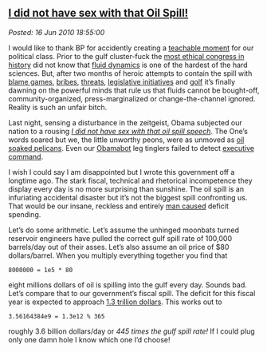  
[I did not have sex with that Oil Spill!](https://bakerjd99.wordpress.com/2010/06/16/i-did-not-have-sex-with-that-oil-spill/)
----------------------------------------------------------------------------------------------------------------------------

*Posted: 16 Jun 2010 18:55:00*

I would like to thank BP for accidently creating a [teachable
moment](https://k6educators.about.com/od/educationglossary/g/gteachmoment.htm)
for our political class. Prior to the gulf cluster-fuck the [most
ethical congress in
history](https://www.breitbart.tv/pelosi-still-says-she%E2%80%99s-running-%E2%80%98most-ethical%E2%80%99-congress-ever/)
did not know that [fluid
dynamics](https://www.claymath.org/millennium/Navier-Stokes\_Equations/)
is one of the hardest of the hard sciences. But, after two months of
heroic attempts to contain the spill with [blame
games](https://www.treehugger.com/files/2010/06/breaking-down-bp-gulf-spill-blame-game.php),
[bribes](https://www.free-press-release.com/news-gulf-oil-scandal-mineral-management-services-bribery-1274902506.html),
[threats](https://www.washingtonexaminer.com/opinion/blogs/beltway-confidential/with-doj-threatening-prosecution-obama-slams-bp-for-lawyering-up-95647809.html),
[legislative
initiatives](https://www.ldjackson.net/news-politics/the-gulf-oil-spill-and-cap-and-trade/)
and
[golf](https://standbyliberty.org/2010/06/14/obama-golf-vs-the-gulf-you-decide-who-is-winning-better-yet-just-blame-bush/)
it’s finally dawning on the powerful minds that rule us that fluids
cannot be bought-off, community-organized, press-marginalized or
change-the-channel ignored. Reality is such an unfair bitch.

Last night, sensing a disturbance in the zeitgeist, Obama subjected our
nation to a rousing *[I did not have sex with that oil spill
speech](https://www.youtube.com/watch?v=Gh76oepKFc8)*. The One’s words
soared but we, the little unworthy peons, were as unmoved as [oil soaked
pelicans](https://www.aolnews.com/opinion/article/opinion-why-this-is-the-iconic-gulf-oil-spill-picture/19503566).
Even our
[Obamabot](https://www.urbandictionary.com/define.php?term=obamabot) leg
tinglers failed to detect [executive
command](https://www.realclearpolitics.com/video/2010/06/15/msnbc\_trashes\_obamas\_address\_compared\_to\_carter\_i\_dont\_sense\_executive\_command.html).

I wish I could say I am disappointed but I wrote this government off a
longtime ago. The stark fiscal, technical and rhetorical incompetence
they display every day is no more surprising than sunshine. The oil
spill is an infuriating accidental disaster but it’s not the biggest
spill confronting us. That would be our insane, reckless and entirely
[man
caused](https://newsbusters.org/blogs/tim-graham/2009/03/19/obama-speak-homeland-security-secretary-replaces-terrorism-term-man-caus)
deficit spending.

Let’s do some arithmetic. Let’s assume the unhinged moonbats turned
reservoir engineers have pulled the correct gulf spill rate of 100,000
barrels/day out of their asses. Let’s also assume an oil price of $80
dollars/barrel. When you multiply everything together you find that

    8000000 = 1e5 * 80

eight millions dollars of oil is spilling into the gulf every day.
Sounds bad. Let’s compare that to our government’s fiscal spill. The
deficit for this fiscal year is expected to approach [1.3 trillion
dollars](https://www.usdebtclock.org/). This works out to

    3.56164384e9 = 1.3e12 % 365

roughly 3.6 billion dollars/day or *445 times the gulf spill rate!* If I
could plug only one damn hole I know which one I’d choose!
